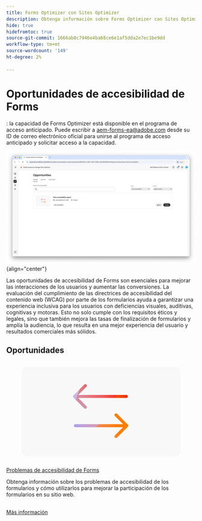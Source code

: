 ```yaml
---
title: Forms Optimizer con Sites Optimizer
description: Obtenga información sobre Forms Optimizer con Sites Optimizer.
hide: true
hidefromtoc: true
source-git-commit: 1666ab8c7946e4ba68ce6e1af5dda2e7ec1be9dd
workflow-type: tm+mt
source-wordcount: '149'
ht-degree: 2%

---
```



# Oportunidades de accesibilidad de Forms

<span class="preview">: la capacidad de Forms Optimizer está disponible en el programa de acceso anticipado. Puede escribir a aem-forms-ea@adobe.com desde su ID de correo electrónico oficial para unirse al programa de acceso anticipado y solicitar acceso a la capacidad. </span>

![Oportunidades de accesibilidad de Forms](./assets/form-accesibility/hero.png){align="center"}


Las oportunidades de accesibilidad de Forms son esenciales para mejorar las interacciones de los usuarios y aumentar las conversiones. La evaluación del cumplimiento de las directrices de accesibilidad del contenido web (WCAG) por parte de los formularios ayuda a garantizar una experiencia inclusiva para los usuarios con deficiencias visuales, auditivas, cognitivas y motoras. Esto no solo cumple con los requisitos éticos y legales, sino que también mejora las tasas de finalización de formularios y amplía la audiencia, lo que resulta en una mejor experiencia del usuario y resultados comerciales más sólidos.

## Oportunidades

<!-- CARDS
 
* ../documentation/opportunities/low-views.md
  {title=Low views}
  {image=../assets/common/card-bag.png}
* ../documentation/opportunities/low-conversions.md
  {title=Low conversions}
  {image=../assets/common/card-bag.png}

--->
<!-- START CARDS HTML - DO NOT MODIFY BY HAND -->
<div class="columns">
    <div class="column is-half-tablet is-half-desktop is-one-third-widescreen" aria-label="Forms Accessibility issues">
        <div class="card" style="height: 100%; display: flex; flex-direction: column; height: 100%;">
            <div class="card-image">
                <figure class="image x-is-16by9">
                    <a href="../documentation/opportunities/forms-accessibility-issues.md" title="Problemas de accesibilidad de Forms" target="_blank" rel="referrer">
                        <img class="is-bordered-r-small" src="../assets/common/card-arrows.png" alt="Problemas de accesibilidad de Forms"
                             style="width: 100%; aspect-ratio: 16 / 9; object-fit: cover; overflow: hidden; display: block; margin: auto;">
                    </a>
                </figure>
            </div>
            <div class="card-content is-padded-small" style="display: flex; flex-direction: column; flex-grow: 1; justify-content: space-between;">
                <div class="top-card-content">
                    <p class="headline is-size-6 has-text-weight-bold">
                        <a href="../documentation/opportunities/forms-accessibility-issues.md" target="_blank" rel="referrer" title="Problemas de accesibilidad de Forms">Problemas de accesibilidad de Forms</a>
                    </p>
                    <p class="is-size-6">Obtenga información sobre los problemas de accesibilidad de los formularios y cómo utilizarlos para mejorar la participación de los formularios en su sitio web.</p>
                </div>
                <a href="../documentation/opportunities/forms-accessibility-issues.md" target="_blank" rel="referrer" class="spectrum-Button spectrum-Button--outline spectrum-Button--primary spectrum-Button--sizeM" style="align-self: flex-start; margin-top: 1rem;">
                    <span class="spectrum-Button-label has-no-wrap has-text-weight-bold">Más información</span>
                </a>
            </div>
        </div>
    </div>
</div>
<!-- END CARDS HTML - DO NOT MODIFY BY HAND -->
